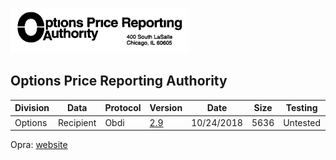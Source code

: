 ![Opra](https://github.com/Open-Markets-Initiative/Directory/blob/master/Logos/Opra.png)


## Options Price Reporting Authority

|Division | Data | Protocol | Version | Date | Size | Testing | Specification|
|--- | --- | --- | --- | --- | --- | --- | ---|
|Options | Recipient | Obdi | [2.9][Opra.Options.Recipient.Obdi.v2.9 Version] | 10/24/2018 | 5636 | Untested | [url](https://www.opradata.com/specs/opra_output_binary_dr_spec.pdf "Specification url") - [pdf](https://github.com/Open-Markets-Initiative/Directory/blob/master/Specifications/Opra/Opra.Options.Recipient.Bdi.v2.7.pdf "Specification pdf manual")|


Opra: [website](https://www.opraplan.com "Go to Options Price Reporting Authority")


[Opra.Options.Recipient.Obdi.v2.9 Version]: https://github.com/Open-Markets-Initiative/wireshark-lua/blob/master/Opra/Opra.Options.Recipient.Obdi.v2.9.Script.Dissector.lua "Options Price Reporting Authority 2.9 Script Dissector"
